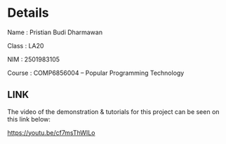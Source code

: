 # Details

Name    : Pristian Budi Dharmawan

Class   : LA20

NIM     : 2501983105

Course  : COMP6856004 – Popular Programming Technology

## LINK
The video of the demonstration & tutorials for this project can be seen on this link below:

https://youtu.be/cf7msThWILo